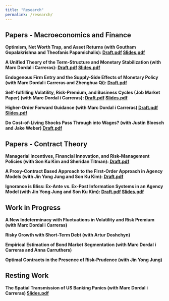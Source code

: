 ```yaml
---
title: "Research"
permalink: /research/
---
```


## Papers - Macroeconomics and Finance    

**Optimism, Net Worth Trap, and Asset Returns (with Goutham Gopalakrishna and Theofanis Papamichalis): [Draft.pdf](/files/Optimism.pdf) [Slides.pdf](/files/Optimism_slides.pdf)**     


**A Unified Theory of the Term-Structure and Monetary Stabilization (with Marc Dordal i Carreras): [Draft.pdf](/files/Term_Structure.pdf) [Slides.pdf](/files/Term_Structure_Slides.pdf)**     


**Endogenous Firm Entry and the Supply-Side Effects of Monetary Policy (with Marc Dordal i Carreras and Zhenghua Qi): [Draft.pdf](/files/ADAS_Theory.pdf)**      


**Self-fulfilling Volatility, Risk-Premium, and Business Cycles (Job Market Paper) (with Marc Dordal i Carreras): [Draft.pdf](/files/Self-fulfilling_volatility.pdf) [Slides.pdf](/files/Self-fulfilling_volatility_slides.pdf)**    


**Higher-Order Forward Guidance (with Marc Dordal i Carreras) [Draft.pdf](/files/Higher_order_forward_guidance.pdf) [Slides.pdf](/files/higherFG_slides.pdf)**    


**Do Cost-of-Living Shocks Pass Through into Wages? (with Justin Bloesch and Jake Weber) [Draft.pdf](/files/COL.pdf)**     

 

## Papers - Contract Theory    


**Managerial Incentives, Financial Innovation, and Risk-Management Policies (with Son Ku Kim and Sheridan Titman): [Draft.pdf](/files/Risk_Management.pdf)**    

**A Proxy-Contract Based Approach to the First-Order Approach in Agency Models (with Jin Yong Jung and Son Ku Kim): [Draft.pdf](/files/First_order_approach.pdf)**  

**Ignorance is Bliss: Ex-Ante vs. Ex-Post Information Systems in an Agency Model (with Jin Yong Jung and Son Ku Kim): [Draft.pdf](/files/Ex_Post_vs_Ex_Ante.pdf) [Slides.pdf](/files/Ex_Post_vs_Ex_Ante_slides.pdf)**    



## Work in Progress

**A New Indeterminacy with Fluctuations in Volatility and Risk Premium (with Marc Dordal i Carreras)**  


**Risky Growth with Short-Term Debt (with Artur Doshchyn)**  

  
**Empirical Estimation of Bond Market Segmentation (with Marc Dordal i Carreras and Anna Carruthers)**  

  
**Optimal Contracts in the Presence of Risk-Prudence (with Jin Yong Jung)**  





## Resting Work

**The Spatial Transmission of US Banking Panics (with Marc Dordal i Carreras) [Slides.pdf](/files/US_Panics_paper.pdf)**

